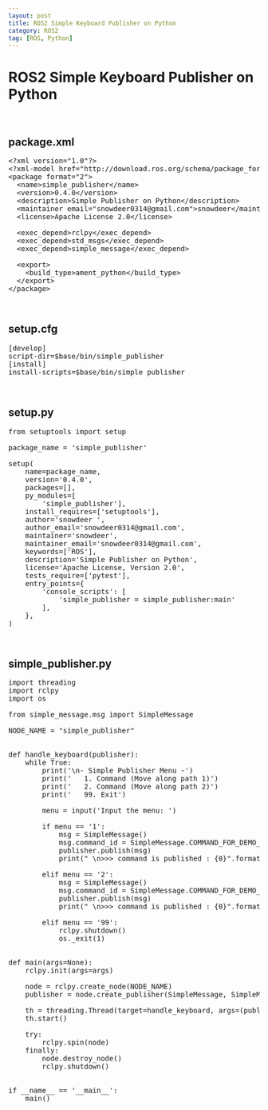 ```yaml
---
layout: post
title: ROS2 Simple Keyboard Publisher on Python
category: ROS2
tag: [ROS, Python]
---
```

# ROS2 Simple Keyboard Publisher on Python

<br>

## package.xml

<pre class="prettyprint">
&lt;?xml version="1.0"?&gt;
&lt;?xml-model href="http://download.ros.org/schema/package_format3.xsd" schematypens="http://www.w3.org/2001/XMLSchema"?&gt;
&lt;package format="2"&gt;
  &lt;name&gt;simple_publisher&lt;/name&gt;
  &lt;version&gt;0.4.0&lt;/version&gt;
  &lt;description&gt;Simple Publisher on Python&lt;/description&gt;
  &lt;maintainer email="snowdeer0314@gmail.com"&gt;snowdeer&lt;/maintainer&gt;
  &lt;license&gt;Apache License 2.0&lt;/license&gt;

  &lt;exec_depend&gt;rclpy&lt;/exec_depend&gt;
  &lt;exec_depend&gt;std_msgs&lt;/exec_depend&gt;
  &lt;exec_depend&gt;simple_message&lt;/exec_depend&gt;

  &lt;export&gt;
    &lt;build_type&gt;ament_python&lt;/build_type&gt;
  &lt;/export&gt;
&lt;/package&gt;
</pre>

<br>

## setup.cfg

<pre class="prettyprint">
[develop]
script-dir=$base/bin/simple_publisher
[install]
install-scripts=$base/bin/simple_publisher
</pre>

<br>

## setup.py

<pre class="prettyprint">
from setuptools import setup

package_name = 'simple_publisher'

setup(
    name=package_name,
    version='0.4.0',
    packages=[],
    py_modules=[
        'simple_publisher'],
    install_requires=['setuptools'],
    author='snowdeer ',
    author_email='snowdeer0314@gmail.com',
    maintainer='snowdeer',
    maintainer_email='snowdeer0314@gmail.com',
    keywords=['ROS'],
    description='Simple Publisher on Python',
    license='Apache License, Version 2.0',
    tests_require=['pytest'],
    entry_points={
        'console_scripts': [
            'simple_publisher = simple_publisher:main'
        ],
    },
)
</pre>

<br>

## simple_publisher.py

<pre class="prettyprint">
import threading
import rclpy
import os

from simple_message.msg import SimpleMessage

NODE_NAME = "simple_publisher"


def handle_keyboard(publisher):
    while True:
        print('\n- Simple Publisher Menu -')
        print('   1. Command (Move along path 1)')
        print('   2. Command (Move along path 2)')
        print('   99. Exit')

        menu = input('Input the menu: ')

        if menu == '1':
            msg = SimpleMessage()
            msg.command_id = SimpleMessage.COMMAND_FOR_DEMO_1
            publisher.publish(msg)
            print(" \n>>> command is published : {0}".format(msg.command_id))

        elif menu == '2':
            msg = SimpleMessage()
            msg.command_id = SimpleMessage.COMMAND_FOR_DEMO_2
            publisher.publish(msg)
            print(" \n>>> command is published : {0}".format(msg.command_id))

        elif menu == '99':
            rclpy.shutdown()
            os._exit(1)


def main(args=None):
    rclpy.init(args=args)

    node = rclpy.create_node(NODE_NAME)
    publisher = node.create_publisher(SimpleMessage, SimpleMessage.NAME)

    th = threading.Thread(target=handle_keyboard, args=(publisher,))
    th.start()

    try:
        rclpy.spin(node)
    finally:
        node.destroy_node()
        rclpy.shutdown()


if __name__ == '__main__':
    main()
</pre>
